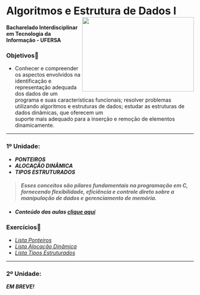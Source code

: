 # Algoritmos e Estrutura de Dados I <img align="right" width="300" height="200" src="https://assecom.ufersa.edu.br/wp-content/uploads/sites/24/2014/09/Manual-Identidade-Visual.png">
**Bacharelado Interdisciplinar em Tecnologia da Informação - UFERSA**
### Objetivos📌
* Conhecer e compreender os aspectos envolvidos na identificação e representação adequada dos dados de um programa e suas características funcionais; resolver problemas utilizando algoritmos e estruturas de dados; estudar as estruturas de dados dinâmicas, que oferecem um  
suporte mais adequado para a inserção e remoção de elementos dinamicamente.

---
### 1º Unidade:
>
 - ***PONTEIROS***  
 - ***ALOCAÇÃO DINÂMICA***
 - ***TIPOS ESTRUTURADOS***
> #### *Esses conceitos são pilares fundamentais na programação em C, fornecendo flexibilidade, eficiência e controle direto sobre a manipulação de dados e gerenciamento de memória.*
- ####  *Conteúdo das aulas [clique aqui][4]*    
### Exercícios📌
>
- *[Lista Ponteiros][1]*    
- *[Lista Alocação Dinâmica][2]*   
- *[Lista Tipos Estruturados][3]*

---
### 2º Unidade:  
***EM BREVE!***

[1]: https://github.com/ViniciusOliver13/Algoritmos-e-Estruturas-de-Dados-I/tree/main/1%C2%BA%20Unidade-Exerc%C3%ADcios/1%C2%BA-%20Lista "Lista Ponteiros"
[2]: https://github.com/ViniciusOliver13/Algoritmos-e-Estruturas-de-Dados-I/tree/main/1%C2%BA%20Unidade-Exerc%C3%ADcios/2%C2%BA-%20Lista-Vetores_Dinamicos "Lista Alocação Dinâmica"
[3]: https://github.com/ViniciusOliver13/Algoritmos-e-Estruturas-de-Dados-I/tree/main/1%C2%BA%20Unidade-Exerc%C3%ADcios/3%C2%BA-Lista-Structs_Dinamicos "Lista Tipos Estruturados"
[4]: https://github.com/ViniciusOliver13/Algoritmos-e-Estruturas-de-Dados-I/tree/main/Aulas "Aulas"


